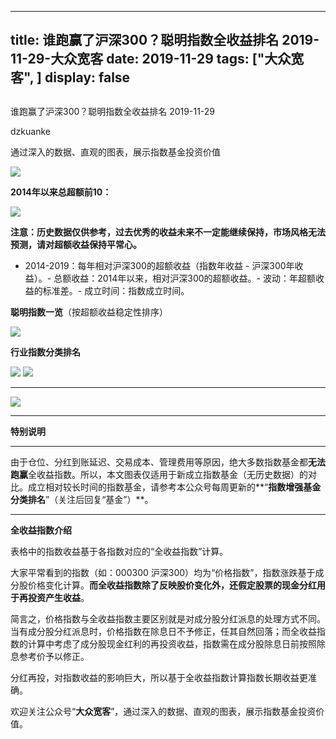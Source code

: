 
---
title:   谁跑赢了沪深300？聪明指数全收益排名 2019-11-29-大众宽客
date: 2019-11-29
tags: ["大众宽客", ]
display: false
---


## 



谁跑赢了沪深300？聪明指数全收益排名 2019-11-29




dzkuanke




通过深入的数据、直观的图表，展示指数基金投资价值


<img class="rich_pages js_insertlocalimg" data-ratio="0.5446808510638298" data-s="300,640" src="https://mmbiz.qpic.cn/mmbiz_png/PKw3FQPmhIh5RZDmwCvpI0VLCIpjFmyCatJtHgpafETbImeNjoDBTXJSaVzmWbJPCnCzl1FcDsaJm0Jz5vV9sQ/640?wx_fmt=png" data-type="png" data-w="940" style="">

**2014年以来总超额前10：**

<img class="rich_pages js_insertlocalimg" data-ratio="0.5565217391304348" data-s="300,640" src="https://mmbiz.qpic.cn/mmbiz_png/PKw3FQPmhIh5RZDmwCvpI0VLCIpjFmyCxk7vgofTZkzcldt7CQGbNgCPRIg5TuoibQvF0mzngdIpCs112uib3Czw/640?wx_fmt=png" data-type="png" data-w="920" style="">



**注意：历史数据仅供参考，过去优秀的收益未来不一定能继续保持，市场风格无法预测，请对超额收益保持平常心。**
- 2014-2019：每年相对沪深300的超额收益（指数年收益 - 沪深300年收益）。- 总额收益：2014年以来，相对沪深300的超额收益。- 波动：年超额收益的标准差。- 成立时间：指数成立时间。




**聪明指数一览**（按超额收益稳定性排序）

<img class="rich_pages js_insertlocalimg" data-ratio="1.4189473684210527" data-s="300,640" src="https://mmbiz.qpic.cn/mmbiz_png/PKw3FQPmhIh5RZDmwCvpI0VLCIpjFmyConsed698IxWKS6N8Iu99dHfj4wLfvDfNrh2so4OX4WWKpHZywI05Mg/640?wx_fmt=png" data-type="png" data-w="950" style="">





**行业指数分类排名**

<img class="rich_pages js_insertlocalimg" data-ratio="1.048582995951417" data-s="300,640" src="https://mmbiz.qpic.cn/mmbiz_png/PKw3FQPmhIh5RZDmwCvpI0VLCIpjFmyC3oMKz7tXL61xpCoGaZWibROgSdCbbUgIp8U8V1GJ2YDESZnNE6wianlw/640?wx_fmt=png" data-type="png" data-w="988" style="">



<img class="rich_pages js_insertlocalimg" data-ratio="0.6835443037974683" data-s="300,640" src="https://mmbiz.qpic.cn/mmbiz_png/PKw3FQPmhIh5RZDmwCvpI0VLCIpjFmyCBlqqdyOjlbG3vNP8PyDJf0STA6xYX4afammN02ia79ibM2ibV8ll8atSQ/640?wx_fmt=png" data-type="png" data-w="948" style="">

****

<img class="rich_pages js_insertlocalimg" data-ratio="0.7292110874200426" data-s="300,640" src="https://mmbiz.qpic.cn/mmbiz_png/PKw3FQPmhIh5RZDmwCvpI0VLCIpjFmyCfyAKkOKdIH1uWRRicxb0BA9PMgtS08rrxGsVXD3E0rFzp8SfEc0X3NA/640?wx_fmt=png" data-type="png" data-w="938" style="">

****



**特别说明**

****

由于仓位、分红到账延迟、交易成本、管理费用等原因，绝大多数指数基金都**无法跑赢**全收益指数。所以，本文图表仅适用于新成立指数基金（无历史数据）的对比。成立相对较长时间的指数基金，请参考本公众号每周更新的**“****指数增强基金分类排名****”（关注后回复“基金”）**。



****

**全收益指数介绍**



表格中的指数收益基于各指数对应的“全收益指数”计算。



大家平常看到的指数（如：000300 沪深300）均为“价格指数”，指数涨跌基于成分股价格变化计算。**而全收益指数除了反映股价变化外，还假定股票的现金分红用于再投资产生收益**。



简言之，价格指数与全收益指数主要区别就是对成分股分红派息的处理方式不同。当有成分股分红派息时，价格指数在除息日不予修正，任其自然回落；而全收益指数的计算中考虑了成分股现金红利的再投资收益，指数需在成分股除息日前按照除息参考价予以修正。



分红再投，对指数收益的影响巨大，所以基于全收益指数计算指数长期收益更准确。





欢迎关注公众号“**大众宽客**”，通过深入的数据、直观的图表，展示指数基金投资价值。








